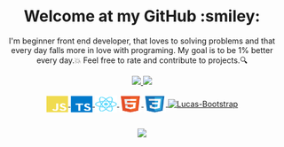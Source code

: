 <div align="center"><h1><strong> Welcome at my GitHub :smiley:</h1></strong><div/>

I'm beginner front end developer, that loves to solving problems and that every day falls more in love with programing. 
My goal is to be 1% better every day.:boom: Feel free to rate and contribute to projects.:mag:

<div align="center">
  <a href="https://github.com/moreira-lucas">
  <img height="150em" src="https://github-readme-stats.vercel.app/api?username=moreira-lucas&show_icons=true&theme=radical&include_all_commits=true&count_private=true"/>
  <img height="150em" src="https://github-readme-stats.vercel.app/api/top-langs/?username=moreira-lucas&layout=compact&langs_count=7&theme=radical"/>
</div>

  
  <div align="center" style="display: inline_block"><br>
  <img align="center" alt="Lucas-Js" height="30" width="40" src="https://raw.githubusercontent.com/devicons/devicon/master/icons/javascript/javascript-plain.svg">
  <img align="center" alt="Lucas-Ts" height="30" width="40" src="https://raw.githubusercontent.com/devicons/devicon/master/icons/typescript/typescript-plain.svg">
  <img align="center" alt="Lucas-React" height="30" width="40" src="https://raw.githubusercontent.com/devicons/devicon/master/icons/react/react-original.svg">
  <img align="center" alt="Lucas-HTML" height="30" width="40" src="https://raw.githubusercontent.com/devicons/devicon/master/icons/html5/html5-original.svg">
  <img align="center" alt="Lucas-CSS" height="30" width="40" src="https://raw.githubusercontent.com/devicons/devicon/master/icons/css3/css3-original.svg">
  <img align="center" alt="Lucas-Bootstrap" height="30" width="40" src="https://cdn.jsdelivr.net/gh/devicons/devicon/icons/bootstrap/bootstrap-original.svg" />
  
 
</div>
  
  ##
  
  <div align="center">
    <a href="https://www.linkedin.com/in/lucas-moreira-front/" style="border-radius" target="_blank"><img src="https://img.shields.io/badge/-LinkedIn-%230077B5?style=for-the-badge&logo=linkedin&logoColor=white" target="_blank" width=200 border-radius=10></a> 

  </div> 
 



